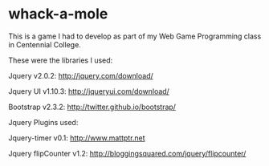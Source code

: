whack-a-mole
============

This is a game I had to develop as part of my Web Game Programming class in Centennial College.

These were the libraries I used:

Jquery v2.0.2: http://jquery.com/download/

Jquery UI v1.10.3: http://jqueryui.com/download/

Bootstrap v2.3.2: http://twitter.github.io/bootstrap/



Jquery Plugins used:

Jquery-timer v0.1: http://www.mattptr.net 

Jquery flipCounter v1.2: http://bloggingsquared.com/jquery/flipcounter/ 
